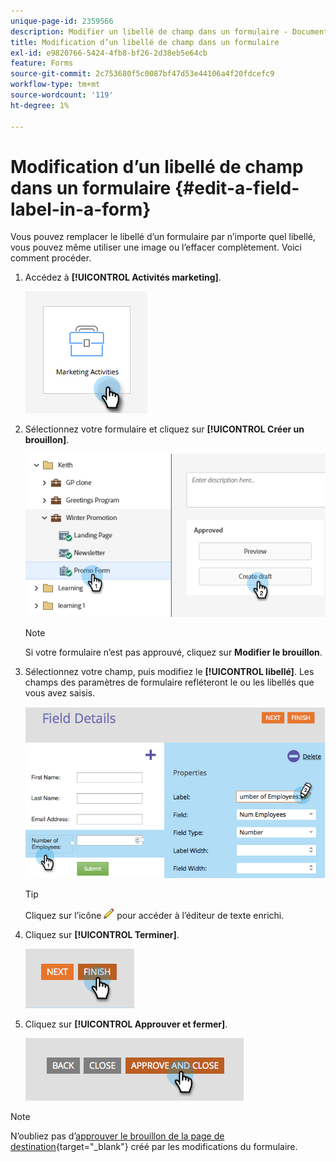 ```yaml
---
unique-page-id: 2359566
description: Modifier un libellé de champ dans un formulaire - Documents Marketo - Documentation du produit
title: Modification d’un libellé de champ dans un formulaire
exl-id: e9820766-5424-4fb8-bf26-2d38eb5e64cb
feature: Forms
source-git-commit: 2c753680f5c0087bf47d53e44106a4f20fdcefc9
workflow-type: tm+mt
source-wordcount: '119'
ht-degree: 1%

---
```


# Modification d’un libellé de champ dans un formulaire {#edit-a-field-label-in-a-form}

Vous pouvez remplacer le libellé d’un formulaire par n’importe quel libellé, vous pouvez même utiliser une image ou l’effacer complètement. Voici comment procéder.

1. Accédez à **[!UICONTROL Activités marketing]**.

   ![](assets/edit-a-field-label-in-a-form-1.png)

1. Sélectionnez votre formulaire et cliquez sur **[!UICONTROL Créer un brouillon]**.

   ![](assets/edit-a-field-label-in-a-form-2.png)

   >[!NOTE]
   >
   >Si votre formulaire n’est pas approuvé, cliquez sur **Modifier le brouillon**.

1. Sélectionnez votre champ, puis modifiez le **[!UICONTROL libellé]**. Les champs des paramètres de formulaire refléteront le ou les libellés que vous avez saisis.

   ![](assets/edit-a-field-label-in-a-form-3.png)

   >[!TIP]
   >
   >Cliquez sur l’icône ![crayon](assets/icon-pencil.png) pour accéder à l’éditeur de texte enrichi.

1. Cliquez sur **[!UICONTROL Terminer]**.

   ![](assets/edit-a-field-label-in-a-form-4.png)

1. Cliquez sur **[!UICONTROL Approuver et fermer]**.

   ![](assets/edit-a-field-label-in-a-form-5.png)

>[!NOTE]
>
>N’oubliez pas d’[approuver le brouillon de la page de destination](/help/marketo/product-docs/demand-generation/landing-pages/understanding-landing-pages/approve-unapprove-or-delete-a-landing-page.md){target="_blank"} créé par les modifications du formulaire.
